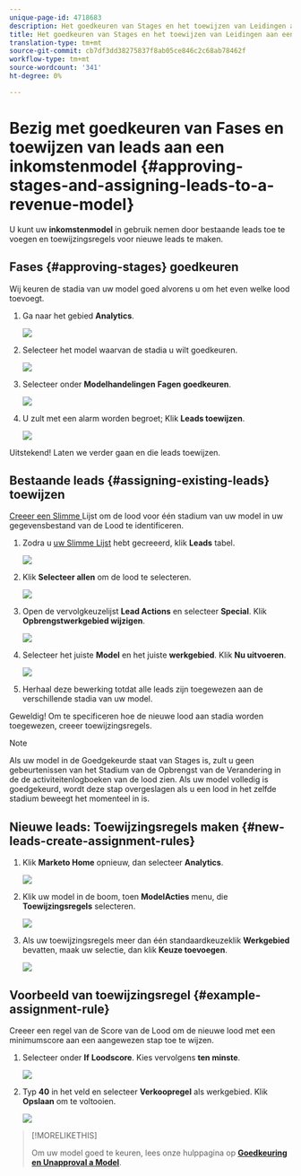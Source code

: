 ```yaml
---
unique-page-id: 4718683
description: Het goedkeuren van Stages en het toewijzen van Leidingen aan een Model van de Inkomsten - Marketo DOS - de Documentatie van het Product
title: Het goedkeuren van Stages en het toewijzen van Leidingen aan een model van de Inkomsten
translation-type: tm+mt
source-git-commit: cb7df3dd38275837f8ab05ce846c2c68ab78462f
workflow-type: tm+mt
source-wordcount: '341'
ht-degree: 0%

---
```



# Bezig met goedkeuren van Fases en toewijzen van leads aan een inkomstenmodel {#approving-stages-and-assigning-leads-to-a-revenue-model}

U kunt uw **inkomstenmodel** in gebruik nemen door bestaande leads toe te voegen en toewijzingsregels voor nieuwe leads te maken.

## Fases {#approving-stages} goedkeuren

Wij keuren de stadia van uw model goed alvorens u om het even welke lood toevoegt.

1. Ga naar het gebied **Analytics**.

   ![](assets/image2015-4-28-17-3a8-3a8.png)

1. Selecteer het model waarvan de stadia u wilt goedkeuren.

   ![](assets/image2015-4-28-17-3a10-3a3.png)

1. Selecteer onder **Modelhandelingen** **Fagen goedkeuren**.

   ![](assets/image2015-4-28-17-3a12-3a37.png)

1. U zult met een alarm worden begroet; Klik **Leads toewijzen**.

   ![](assets/image2015-4-28-17-3a5-3a39.png)

Uitstekend! Laten we verder gaan en die leads toewijzen.

## Bestaande leads {#assigning-existing-leads} toewijzen

[Creeer een Slimme ](/help/marketo/product-docs/core-marketo-concepts/smart-lists-and-static-lists/creating-a-smart-list/create-a-smart-list.md) Lijst om de lood voor één stadium van uw model in uw gegevensbestand van de Lood te identificeren.

1. Zodra u [uw Slimme Lijst](/help/marketo/product-docs/core-marketo-concepts/smart-lists-and-static-lists/creating-a-smart-list/create-a-smart-list.md) hebt gecreeerd, klik **Leads** tabel.

   ![](assets/image2015-4-29-11-3a37-3a30.png)

1. Klik **Selecteer allen** om de lood te selecteren.

   ![](assets/image2015-4-29-11-3a39-3a39.png)

1. Open de vervolgkeuzelijst **Lead Actions** en selecteer **Special**. Klik **Opbrengstwerkgebied wijzigen**.

   ![](assets/image2015-4-29-11-3a40-3a38.png)

1. Selecteer het juiste **Model** en het juiste **werkgebied**. Klik **Nu uitvoeren**.

   ![](assets/image2015-4-29-11-3a43-3a41.png)

1. Herhaal deze bewerking totdat alle leads zijn toegewezen aan de verschillende stadia van uw model.

Geweldig! Om te specificeren hoe de nieuwe lood aan stadia worden toegewezen, creeer toewijzingsregels.

>[!NOTE]
>
>Als uw model in de Goedgekeurde staat van Stages is, zult u geen gebeurtenissen van het Stadium van de Opbrengst van de Verandering in de de activiteitenlogboeken van de lood zien. Als uw model volledig is goedgekeurd, wordt deze stap overgeslagen als u een lood in het zelfde stadium beweegt het momenteel in is.

## Nieuwe leads: Toewijzingsregels maken {#new-leads-create-assignment-rules}

1. Klik **Marketo Home** opnieuw, dan selecteer **Analytics**.

   ![](assets/image2015-4-28-17-3a8-3a8.png)

1. Klik uw model in de boom, toen **ModelActies** menu, die **Toewijzingsregels** selecteren.

   ![](assets/image2015-4-29-11-3a52-3a17.png)

1. Als uw toewijzingsregels meer dan één standaardkeuzeklik **Werkgebied** bevatten, maak uw selectie, dan klik **Keuze toevoegen**.

   ![](assets/image2015-4-29-12-3a5-3a46.png)

## Voorbeeld van toewijzingsregel {#example-assignment-rule}

Creeer een regel van de Score van de Lood om de nieuwe lood met een minimumscore aan een aangewezen stap toe te wijzen.

1. Selecteer onder **If** **Loodscore**. Kies vervolgens **ten minste**.

   ![](assets/image2015-4-29-13-3a27-3a8.png)

1. Typ **40** in het veld en selecteer **Verkoopregel** als werkgebied. Klik **Opslaan** om te voltooien.

   ![](assets/image2015-4-29-14-3a4-3a23.png)

>[!MORELIKETHIS]
>
>Om uw model goed te keuren, lees onze hulppagina op **[Goedkeuring en Unapproval a Model](/help/marketo/product-docs/reporting/revenue-cycle-analytics/revenue-cycle-models/approve-unapprove-a-revenue-model.md)**.

